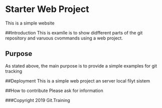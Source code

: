 # Starter Web Project
This is a simple website

##Introduction
This is examlle is to show didfferent parts of the git repository and varuous cvommands using a web project.


## Purpose
As stated above, the main purpose is to provide a simple examples for git tracking


##Deployment
This is a simple web project an server local filyt sistem


##How to contribute
Please ask for information

###Copyright
2019 Git.Training